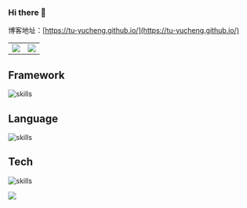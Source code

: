 ### Hi there 👋

博客地址：[https://tu-yucheng.github.io/](https://tu-yucheng.github.io/)

<table>
  <tr>
    <td>
      <center>
        <img src="https://github-readme-stats-sigma-five.vercel.app/api?username=tu-yucheng&show_icons=true&theme=solarized-light&count_private=true&hide_border=true">
      </center>
    </td>
    <td>
      <center>
        <img src="https://github-readme-stats-sigma-five.vercel.app/api/top-langs/?username=tu-yucheng&hide=css,html&hide_border=true">   
      </center>
    </td>
  </tr>
</table>

## Framework

![skills](https://skillicons.dev/icons?i=spring,selenium,kafka)

## Language

![skills](https://skillicons.dev/icons?i=java,kotlin,js)

## Tech
![skills](https://skillicons.dev/icons?i=idea,maven,docker)

<a href="https://github.com/tu-yucheng/taketoday-tutorial4j" style="margin-bottom:5px">
  <img src="https://github-readme-stats-sigma-five.vercel.app/api/pin/?username=tu-yucheng&repo=taketoday-tutorial4j" />
</a>
